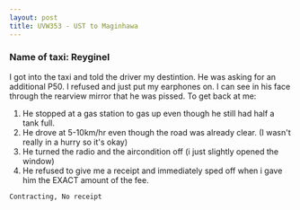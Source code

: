 ```yaml
---
layout: post
title: UVW353 - UST to Maginhawa
---
```


### Name of taxi: Reyginel

I got into the taxi and told the driver my destintion. He was asking for an additional P50. I refused and just put my earphones on. I can see in his face through the rearview mirror that he was pissed. To get back at me:
1. He stopped at a gas station to gas up even though he still had half a tank full.
2. He drove at 5-10km/hr even though the road was already clear. (I wasn't really in a hurry so it's okay)
3. He turned the radio and the aircondition off (i just slightly opened the window)
4. He refused to give me a receipt and immediately sped off when i gave him the EXACT amount of the fee.

```Contracting, No receipt```
